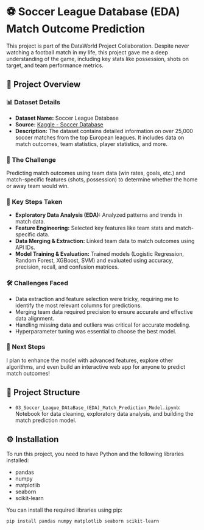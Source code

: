 # ⚽ Soccer League Database (EDA) Match Outcome Prediction

This project is part of the DataWorld Project Collaboration. Despite never watching a football match in my life, this project gave me a deep understanding of the game, including key stats like possession, shots on target, and team performance metrics.

## 📝 Project Overview

### 📊 Dataset Details

- **Dataset Name:** Soccer League Database
- **Source:** [Kaggle - Soccer Database](https://www.kaggle.com/hugomathien/soccer)
- **Description:** The dataset contains detailed information on over 25,000 soccer matches from the top European leagues. It includes data on match outcomes, team statistics, player statistics, and more.

### 🎯 The Challenge

Predicting match outcomes using team data (win rates, goals, etc.) and match-specific features (shots, possession) to determine whether the home or away team would win.

### 🔑 Key Steps Taken

- **Exploratory Data Analysis (EDA):** Analyzed patterns and trends in match data.
- **Feature Engineering:** Selected key features like team stats and match-specific data.
- **Data Merging & Extraction:** Linked team data to match outcomes using API IDs.
- **Model Training & Evaluation:** Trained models (Logistic Regression, Random Forest, XGBoost, SVM) and evaluated using accuracy, precision, recall, and confusion matrices.

### 🛠️ Challenges Faced

- Data extraction and feature selection were tricky, requiring me to identify the most relevant columns for predictions.
- Merging team data required precision to ensure accurate and effective data alignment.
- Handling missing data and outliers was critical for accurate modeling.
- Hyperparameter tuning was essential to choose the best model.

### 🚀 Next Steps

I plan to enhance the model with advanced features, explore other algorithms, and even build an interactive web app for anyone to predict match outcomes!

## 📂 Project Structure

- `03_Soccer_League_DAtaBase_(EDA)_Match_Prediction_Model.ipynb`: Notebook for data cleaning, exploratory data analysis, and building the match prediction model.

## ⚙️ Installation

To run this project, you need to have Python and the following libraries installed:

- pandas
- numpy
- matplotlib
- seaborn
- scikit-learn

You can install the required libraries using pip:

```bash
pip install pandas numpy matplotlib seaborn scikit-learn
